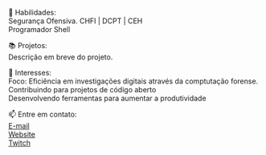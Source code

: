 🔧 Habilidades:<br>
Segurança Ofensiva. CHFI | DCPT | CEH<br>
Programador Shell

📚 Projetos:<br>
Descrição em breve do projeto.

🎯 Interesses:<br>
Foco: Eficiência em investigações digitais através da comptutação forense.<br>
Contribuindo para projetos de código aberto<br>
Desenvolvendo ferramentas para aumentar a produtividade

📫 Entre em contato:<br>
[E-mail](ts.sigla@gmail.com)<br>
[Website](https://tsigla.github.io/site/)<br>
[Twitch](https://www.twitch.tv/osigla)

